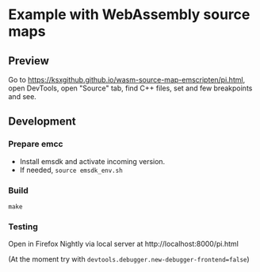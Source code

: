 # Example with WebAssembly source maps

## Preview

Go to https://ksxgithub.github.io/wasm-source-map-emscripten/pi.html, open DevTools, open "Source" tab, find C++ files, set and few breakpoints and see.

## Development

### Prepare emcc

- Install emsdk and activate incoming version.
- If needed, `source emsdk_env.sh`

### Build

```
make
```

### Testing

Open in Firefox Nightly via local server at http://localhost:8000/pi.html

(At the moment try with `devtools.debugger.new-debugger-frontend=false`)
